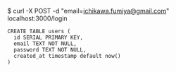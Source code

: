 $ curl -X POST -d "email=ichikawa.fumiya@gmail.com" localhost:3000/login

```
CREATE TABLE users (
  id SERIAL PRIMARY KEY,
  email TEXT NOT NULL,
  password TEXT NOT NULL,
  created_at timestamp default now()
)
```
